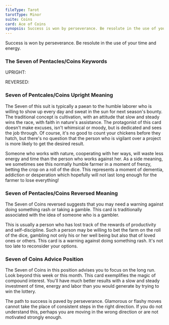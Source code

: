 ```yaml
---
fileType: Tarot
tarotType: Minor
suite: Coins
card: Ace of Coins
synopsis: Success is won by perseverance. Be resolute in the use of your time and energy.
---
```

Success is won by perseverance. Be resolute in the use of your time and energy.

### The Seven of Pentacles/Coins Keywords

UPRIGHT: 

REVERSED: 

### Seven of Pentcales/Coins Upright Meaning

The Seven of this suit is typically a paean to the humble laborer who is willing to show up every day and sweat in the sun for next season's bounty. The traditional concept is cultivation, with an attitude that slow and steady wins the race, with faith in nature's assistance. The protagonist of this card doesn't make excuses, isn't whimsical or moody, but is dedicated and sees the job through. Of course, it's no good to count your chickens before they hatch, but there's no question that the person who is vigilant over a project is more likely to get the desired result.

Someone who works with nature, cooperating with her ways, will waste less energy and time than the person who works against her. As a side meaning, we sometimes see this normally humble farmer in a moment of frenzy, betting the crop on a roll of the dice. This represents a moment of dementia, addiction or desperation which hopefully will not last long enough for the farmer to lose everything!

### Seven of Pentacles/Coins Reversed Meaning

The Seven of Coins reversed suggests that you may need a warning against doing something rash or taking a gamble. This card is traditionally associated with the idea of someone who is a gambler.

This is usually a person who has lost track of the rewards of productivity and self-discipline. Such a person may be willing to bet the farm on the roll of the dice, gambling not only his or her well being but also that of loved ones or others. This card is a warning against doing something rash. It's not too late to reconsider your options.

### Seven of Coins Advice Position

The Seven of Coins in this position advises you to focus on the long run. Look beyond this week or this month. This card exemplifies the magic of compound interest. You'll have much better results with a slow and steady investment of time, energy and labor than you would generate by trying to win the lottery.

The path to success is paved by perseverance. Glamorous or flashy moves cannot take the place of consistent steps in the right direction. If you do not understand this, perhaps you are moving in the wrong direction or are not motivated strongly enough.
